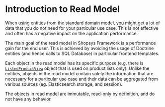 # Introduction to Read Model

When using [entities](./entities.md) from the standard domain model, you might get a lot of data that you do not need for your particular use case.
This is not effective and often has a negative impact on the application performance.

The main goal of the read model in Shopsys Framework is a performance gain for the end user.
This is achieved by avoiding the usage of Doctrine entities (and hence calls to SQL Database) in particular frontend templates.

Each object in the read model has its specific purpose (e.g. there is [`ListedProductView`](/packages/read-model/src/Product/Listed/ListedProductView.php) object that is used on product lists only).
Unlike the entities, objects in the read model contain solely the information that are necessary for a particular use case
and their data can be aggregated from various sources (eg. Elasticsearch storage, and session).

The objects in read model are immutable, read-only by definition, and do not have any behavior.

